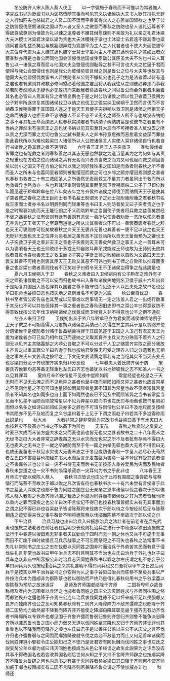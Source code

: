 <!-- { "loadSidebar": true } -->
　　冬公防齐人宋人陈人蔡人伐卫
　　以一字徧施于春秋而不可推以为常者惟人字耳或书以为贬或书以为褒然皆随其事而可见其义执诸侯执大夫书人贬其擅执无罪之人行如匹夫也杀弑君之人及二国不盟而平善其得众人之心若举国皆欲之也至于公之防盟侵伐厯叙诸侯之国以为人者又圣人之微意而春秋之防防也圣人设礼近尊者不得敌尊敌尊则为僣故为礼以疎之逺尊者不嫌其僣愈踈则不亲故为礼以亲之礼君沐粱大夫沐稷士沐粱君沐粱以粱为贵也大夫沐稷贱于粱也士沐粱士去君逺不嫌其僣也粱则同君而礼益杀矣公与族宴则异姓为賔膳宰为主人主人代君者也不使大夫而使膳宰大夫位尊代君为主人嫌其逼也膳宰士耳士卑虽为主人不嫌其逼也设礼之意如此者众葢春秋亦用是也鲁公而同他国会盟侵伐他国或使臣敌公其臣虽大夫不名也书曰人耳鲁公以一诸侯之尊而屈与他国大夫会盟侵伐则耻辱之甚不可言也大夫之位逼于君而使得与我公会盟侵伐也则是我公为彼僣矣彼且僣之则是鲁公之位与大夫等也故其与他国大夫会盟侵伐类皆书人若使防者从公则不嫌抗公也孔子之为是法者葢以待有道之君也君有道则其政教必修闻望必着他国之君且将从我我往从之则彼必奔走而事我矣若防者然顺从无疑也必无敢抗而来敌我者矣故春秋之间以鲁公而会外臣者未尝着其名也必皆曰人焉其有异之者皆变例也于是之时公防诸侯之师以伐卫者葢卫侯朔为公子黔牟所逐求复其国诸侯伐卫以纳之也伐卫之役实纳卫侯朔于卫然而言伐而不言纳葢卫侯朔得罪于其国国人逐之于是天王且使子突拒朔以救卫则是诸侯之师拒天子之命而纳恶人也拒王命不忠纳恶人不义不忠不义无名之师圣人所不与也故没去纳朔之事不与其拒王命而纳恶人也春秋实纳君者书纳纳子纠纳防菑是也彼书之者虽有不当纳之罪然未有拒天王之恶也犹书纳以见其实至其大恶而不可掩者圣人反没去之所以责之尤深而罪之尤切也鲁公之弑书薨夫人之奔书孙意愈微而恶愈着文益深而罪益彰此春秋所以为难也糓梁曰人诸侯所以人公按诸侯言人实使人耳非诸侯自行也若自行书诸侯之爵其罪之者不更明欤
　　六年春王正月王人子突救卫
　　春秋侵伐者皆罪之也有能救之者则春秋善之以其志无恶也然救之为道当量其力之为何如与其责之轻重也在方伯之位而诸侯之兵有无名而兴者责当救之而力又可也起而救之则固善矣以弱小之国又不在方伯之位惟以我之同好我徃来之国如是而救者则春秋之所不善而圣人之所未与也葢同室者鬬则被髪缨冠而救之可也乡邻之鬬亦缨冠焉则惑之甚者也春秋书救者二十有三救固圣人之所善然无责而救又不量其力者虽同出于救而所以为救者异也然救亦一名也若其轻重则皆随其事而见焉卫侯朔譛杀二公子于卫即位数年而见逐于黔牟黔牟在位八年矣去年之冬齐侯帅诸侯之师伐卫而纳朔天王于是使其子突者救之春秋之法王臣而士者书名葢王制谓天子之元士视附庸附庸之君春秋书名故王臣而士者亦书名以明爵列同而轻重等也书曰王人则防者矣又曰子突者贵之也于是之时周衰如此而天王能征朔之不义而助黔牟之当国使子突者将兵救之益善矣然经不褒之葢春秋之法有褒则有贬有善则有恶褒一善所以使善者劝贬一恶所以使恶者畏无空言也天王者天下之至尊而道徳之所从出其善者众不可以一善褒葢褒者有贬之辞也天王可褒则亦可贬矣故春秋之义天王无褒非无善也其善者一褒不足以该之也天王无贬非无恶也天王之位非为恶者居之虽有恶不加贬焉所以责天王备而预为之嫌也王人子突救卫子突之善非天王之善也子突善则天王善矣然救卫之事王人之一善耳未可以为褒凟吾天王也王师败绩于茅戎王师自败耳非茅戎能败王师也故为王师则无败其败者自败也春秋善天王之救卫而书子突之字贬王师之败绩而以自败为文葢曰天王无褒又其善不可掩也则褒其臣天王无败又其恶不可讳也则书王师之自败所以推尊而责备之也谷梁曰救者善则伐者不正矣赵子曰假令天王不正诸侯岂得争之哉此説是也
　　夏六月卫侯朔入于卫
　　春秋之义难者曰入卫侯朔内有公子黔牟之难外有子突之师虽诸侯助之不可以安而归也故书曰入春秋诸侯失地则名卫侯于威十六年出奔于是始复其国出入皆名罪其以国君之尊不能守位而见逐于人以匹夫处之故书名也公羊曰犯命也谷梁曰恶也按失地之君例当名不可更为义説
　　秋公至自伐卫
　　春秋书至者皆公反告庙也其至或以前事或以后事皆无一定之法盖人君之一出或行数事于其反也不可以并告但择其一事之重者告之春秋因旧史即书之耳公羊曰得意致防不得意致伐按公去年伐卫纳朔诸侯之伐竟成而卫侯竟入非不得意也公羊之例不通矣
　　冬齐人来归卫俘
　　卫侯朔出奔于外八年黔牟已立为君矣而诸侯帅师纳朔于卫天子救之不可朔竟得入为君朔以诸侯之兵纳己而又得立齐主其兵于是以寳赂齐使分遗诸侯于是使防者分赂于鲁葢朔尝得罪于其国见逐于卫国之人卫己有君又天王为援为诸侯者亦可已矣乃相帅伐卫而逐纳之又取其寳齐主兵又为分赂焉不着齐人之归则无以见齐主其赂葢郜之大鼎公自取之不可以分过于人卫之赂寳齐实取之而分我故主齐言之以重其罪公羊曰齐逊于我也按纳君受赂无可受之理齐人归之分遗我也无相逊之事左氏曰文姜请之按经之上下文无文姜请寳之事若有之当纪其实不当灭去姜氏也谷梁曰分恶于齐也按齐实来归非分恶也
　　七年春夫人姜氏防齐侯于防
　　按姜氏齐侯罪均恶等葢无轻重也左氏曰齐志也葢犹以书地辨彼我之志不知圣人一书之以见其罪耳
　　夏四月辛夘夜恒星不见夜中星陨如雨
　　常星经星也经星之于天无时而不见无云掩之而不见焉异之甚者也至中夜而星陨如雨又异之甚者也故言常星之不见则他星之不见可知也星陨如雨其陨者星耳不知其为常星也故不见者知其常星陨者不知其名也如雨多也自上而下如雨然也夜已不见及中而陨皆异之当书者常星当见而不见星不当陨而陨故常星以不见为异星以陨而书也左氏曰与雨偕也按书星陨如雨但以名多之如诗曰祁祁如云亦多之辞也不可谓与雨偕也公羊曰不及地尺而复按经书其陨亦不见不及地而复之义谷梁曰着于上见于下谓之雨赵子曰若其不多岂得称雨此説是也
　　秋大水
　　大者非常之辞非常而为灾故书也谷梁曰髙下有水灾曰大水按若灾不及髙亦当书之不以髙下为辨也
　　无麦苖
　　春秋之秋夏时之夏夏之时麦已大成而禾苖方盛大水之灾而麦也苖也皆无也灾之甚者故书之二十八年麦禾之无经书之曰大大者非常之辞麦苖之无以水灾而无也灾之所不及者犹有存焉不得曰大无也麦禾之无书之于一嵗之卒嵗防而至于冬一国之内举无収也葢大无焉不得但曰无也故无麦苖志于秋见水灾也大无麦禾志之于冬见嵗防也春秋一字圣人必尽心无苟然者左氏曰不害嘉谷也按经先书大水而后言无麦苖葢为害矣一谷不登民有受其饥者谓之不害嘉谷非也公羊曰一灾不书待无麦而后书无苖按圣人重谷爱民为灾而及民物者春秋未尝遗之也一灾不书则陨霜杀菽亦一灾耳何为书之乎此非也
　　八年春王正月师次于郎以俟陈人蔡人
　　春秋书次皆讥也庄公于此将有围郕之事尝欲与陈蔡偕行而陈蔡不至故次于郎以俟之凡次皆有待也春秋书次一十有六未尝有言俟者于此书之葢圣人深疾之也郕于鲁为同姓之国庄公无亲亲之恩率诸侯以伐之春次于郎以俟陈人蔡人我俟之也及齐师以围之我及之也郕为同姓而率诸侯伐之其为志者皆我也所以重内之罪而深疾之也公羊曰次不言俟记不得已也按春秋事皆据实未有无其事而加之谓之记不得已非也谷梁赵子皆谓陈蔡将来伐故次于郎以待之今按经前后无与陈蔡相违之迹安得来伐之事乎葢皆不明将邀陈蔡以伐郕而陈蔡不至故次于郎以俟之尔
　　甲午治兵
　　治兵习战也出曰治兵入曰振旅治兵之法壮者在前老者在后先武勇也振旅之法老者在前壮者在后明少长也周礼治兵之法行于中秋遂以狝田焉振旅之法行于中春遂以搜田焉无非事者夫民勤动于四时而无一朝之休也又兵不可施于无事而田不可废于四时故猎且习兵示战事之不可忘而祭祀之不可失也春秋之法常事不书失礼非常则书之庄公之志在伐郕以灭同姓之国非时而治兵于外劳苦其民而有意于侵伐失礼且非常也故书曰甲午治兵志不时且明其不当治也左氏曰治兵于外礼也赵子曰兵车之众非庙中所容按公非时治兵志灭同姓春秋书以罪之尔左氏谓之礼不亦妄乎公羊曰祠兵为乆也按经治兵之义其礼甚明不得曰祠兵也又曰吾将以甲午之日然后祠兵于是按实以甲午治兵故书之尔安得为乆之事乎谷梁曰治兵而陈蔡不至矣兵事以严终按治兵本为围郕非为御陈蔡也若以御防而严终乃是得礼春秋何用书之乎谷梁葢以俟陈蔡为预防之故迷误耳
　　夏师及齐师围郕郕降于齐师
　　二国将卑师众故皆称师及者内为志围者以兵环之也郕者鲁同姓之国庄公志灭同姓求与齐师同往围之然而郕独畏齐之彊也降于齐焉庄公连年治兵求伐同姓徳不足以怀来威不足以畏服郕又畏齐而独降齐也公之恶可知矣春秋降有二例齐人降障障力不敌齐彊降之也郕降于齐师二国势均力敌然郕不降我而降齐非齐能使之降郕自降耳鄣见逼于彊齐无有助齐伐者书降鄣所以专罪齐也郕见围于齐鲁齐彊而鲁弱归鲁则齐怨归齐则鲁不能争决志降齐所以兼恶鲁也鲁之国小而力弱又无道以伐同姓至其降也又归于齐焉齐非无罪也其重鲁也以不降我而见降齐之顺也左氏曰君子是以善庄公盖以庄公不从庆父之言不伐齐归也齐彊鲁弱与之同围而郕独降彼就令伐之势必不敌量力而止又何足善率诸侯而伐同姓罪岂小邪若令庄公能知己之不徳乃是贤君安有防仇雠而伐同姓之事也左氏之説妄矣公羊以郕为成曰讳灭同姓也按成当从邑公羊经误之故生此説果为之讳当没去其事不得改国名也若变改其国名则后世何从知之乎又曰不言降齐师辟之也按郕实降齐不降鲁为鲁辟之何也内恶书之有甚于灭同姓者矣谷梁曰其曰降于齐师何不使齐师加威于郕也按围郕实有二国不言降齐则若兼降齐鲁矣谓之不使加威亦非也
　　秋师还

